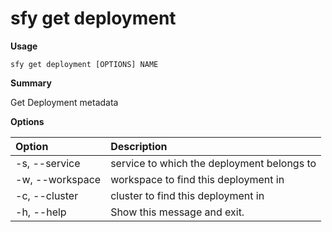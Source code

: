 # sfy get deployment

**Usage**

`sfy get deployment [OPTIONS] NAME`

**Summary**

Get Deployment metadata

**Options**

| **Option** | **Description** |
| :--- | :--- |
| -s, --service | service to which the deployment belongs to |
| -w, --workspace | workspace to find this deployment in |
| -c, --cluster | cluster to find this deployment in |
| -h, --help | Show this message and exit. |
